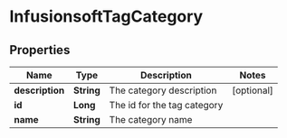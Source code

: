 
# InfusionsoftTagCategory

## Properties
Name | Type | Description | Notes
------------ | ------------- | ------------- | -------------
**description** | **String** | The category description |  [optional]
**id** | **Long** | The id for the tag category | 
**name** | **String** | The category name | 



